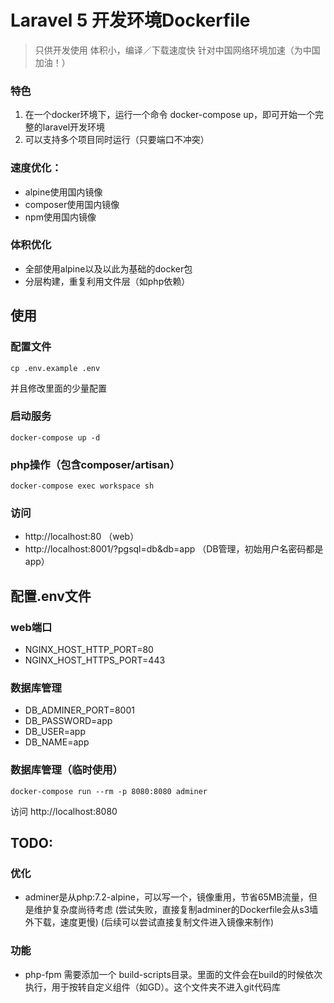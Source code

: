 
# Laravel 5 开发环境Dockerfile
> 只供开发使用
> 体积小，编译／下载速度快
> 针对中国网络环境加速（为中国加油！）


### 特色
1. 在一个docker环境下，运行一个命令 docker-compose up，即可开始一个完整的laravel开发环境
2. 可以支持多个项目同时运行（只要端口不冲突）


### 速度优化：
- alpine使用国内镜像
- composer使用国内镜像
- npm使用国内镜像


### 体积优化
- 全部使用alpine以及以此为基础的docker包
- 分层构建，重复利用文件层（如php依赖）


## 使用


### 配置文件
```shell
cp .env.example .env
```
并且修改里面的少量配置


### 启动服务
```shell
docker-compose up -d
```


### php操作（包含composer/artisan）
```shell
docker-compose exec workspace sh
```


### 访问
- http://localhost:80 （web）
- http://localhost:8001/?pgsql=db&db=app （DB管理，初始用户名密码都是app）


## 配置.env文件

### web端口
- NGINX_HOST_HTTP_PORT=80
- NGINX_HOST_HTTPS_PORT=443


### 数据库管理
- DB_ADMINER_PORT=8001
- DB_PASSWORD=app
- DB_USER=app
- DB_NAME=app


### 数据库管理（临时使用）
```shell
docker-compose run --rm -p 8080:8080 adminer
```
访问 http://localhost:8080


## TODO:

### 优化
- adminer是从php:7.2-alpine，可以写一个，镜像重用，节省65MB流量，但是维护复杂度尚待考虑
  (尝试失败，直接复制adminer的Dockerfile会从s3墙外下载，速度更慢)
  (后续可以尝试直接复制文件进入镜像来制作)

### 功能
- php-fpm 需要添加一个 build-scripts目录。里面的文件会在build的时候依次执行，用于按转自定义组件（如GD）。这个文件夹不进入git代码库